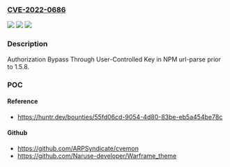 ### [CVE-2022-0686](https://cve.mitre.org/cgi-bin/cvename.cgi?name=CVE-2022-0686)
![](https://img.shields.io/static/v1?label=Product&message=unshiftio%2Furl-parse&color=blue)
![](https://img.shields.io/static/v1?label=Version&message=n%2Fa&color=blue)
![](https://img.shields.io/static/v1?label=Vulnerability&message=CWE-639%20Authorization%20Bypass%20Through%20User-Controlled%20Key&color=brighgreen)

### Description

Authorization Bypass Through User-Controlled Key in NPM url-parse prior to 1.5.8.

### POC

#### Reference
- https://huntr.dev/bounties/55fd06cd-9054-4d80-83be-eb5a454be78c

#### Github
- https://github.com/ARPSyndicate/cvemon
- https://github.com/Naruse-developer/Warframe_theme

